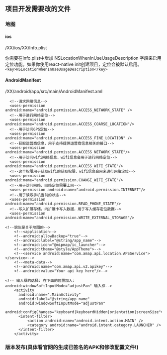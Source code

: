 ## 项目开发需要改的文件


### 地图

#### ios
/XX/ios/XX/Info.plist

你需要在Info.plist中增加 NSLocationWhenInUseUsageDescription 字段来启用定位功能。如果你使用react-native init创建项目，定位会被默认启用。
 `<key>NSLocationWhenInUseUsageDescription</key>`

#### AndroidManifest
/XX/android/app/src/main/AndroidManifest.xml

```
  <!--请求网络信息-->
  <uses-permission android:name="android.permission.ACCESS_NETWORK_STATE" />
  <!--用于进行网络定位-->
  <uses-permission android:name="android.permission.ACCESS_COARSE_LOCATION"/>
  <!--用于访问GPS定位-->
  <uses-permission android:name="android.permission.ACCESS_FINE_LOCATION" />
  <!--获取运营商信息，用于支持提供运营商信息相关的接口-->
  <uses-permission android:name="android.permission.ACCESS_NETWORK_STATE"/>
  <!--用于访问wifi网络信息，wifi信息会用于进行网络定位-->
  <uses-permission android:name="android.permission.ACCESS_WIFI_STATE"/>
  <!--这个权限用于获取wifi的获取权限，wifi信息会用来进行网络定位-->
  <uses-permission android:name="android.permission.CHANGE_WIFI_STATE"/>
  <!--用于访问网络，网络定位需要上网-->
  <uses-permission android:name="android.permission.INTERNET"/>
  <!--用于读取手机当前的状态-->
  <uses-permission android:name="android.permission.READ_PHONE_STATE"/>
  <!--写入扩展存储，向扩展卡写入数据，用于写入缓存定位数据-->
  <uses-permission android:name="android.permission.WRITE_EXTERNAL_STORAGE"/>

<!--貌似是关于地图的-->
    <!--<application-->
    <!--android:allowBackup="true"-->
    <!--android:label="@string/app_name"-->
    <!--android:icon="@mipmap/ic_launcher"-->
    <!--android:theme="@style/AppTheme">-->
    <!--<service android:name="com.amap.api.location.APSService"></service>-->
    <!--<meta-data-->
    <!--android:name="com.amap.api.v2.apikey"-->
    <!--android:value="Your api key here"/>-->

<!-- 输入框的选择: 在下面的位置加入: android:windowSoftInputMode="adjustPan" 输入框-->
    <activity
      android:name=".MainActivity"
      android:label="@string/app_name"
      android:windowSoftInputMode="adjustPan"
      android:configChanges="keyboard|keyboardHidden|orientation|screenSize">
      <intent-filter>
          <action android:name="android.intent.action.MAIN" />
          <category android:name="android.intent.category.LAUNCHER" />
      </intent-filter>
    </activity>

```

### 版本发布(具体看官网的生成已签名的APK和修改配置文件!)


